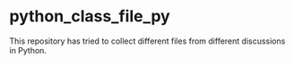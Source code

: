 # python_class_file_py

This repository has tried to collect different files from different discussions in Python.